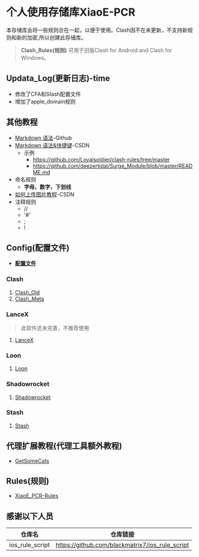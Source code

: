 # 个人使用存储库XiaoE-PCR
本存储库会将一些规则合在一起，以便于使用。Clash因不在未更新，不支持新规则和新的加密,所以创建此存储库。

> **Clash_Rules(规则)** 可用于旧版Clash for Android and Clash for Windows。

## Updata_Log(更新日志)-time
- 修改了CFA和Stash配置文件
- 增加了apple_domain规则

## 其他教程
- [Markdown 语法](https://docs.github.com/zh/get-started/writing-on-github/getting-started-with-writing-and-formatting-on-github/basic-writing-and-formatting-syntax)-Github
- [Markdown 语法&快捷键](https://blog.csdn.net/github_38336924/article/details/82183088)-CSDN
  - 示例
    - https://github.com/Loyalsoldier/clash-rules/tree/master
    - https://github.com/deezertidal/Surge_Module/blob/master/README.md 
- 命名规则
  - **字母，数字，下划线**
- [如何上传图片教程](https://blog.csdn.net/Cassie_zkq/article/details/79968598)-CSDN
- 注释规则
  - //
  - '#'
  - ;
  - !

## Config(配置文件)
- **[配置文件](https://github.com/LaolunsiG/XiaoE_PCR/tree/main/Config_File)**
### Clash
1. [Clash_Old](https://github.com/LaolunsiG/XiaoE_PCR/tree/main/Config_File/Clash)
2. [Clash_Meta](https://github.com/LaolunsiG/XiaoE_PCR/tree/main/Config_File/Clash_Meta)
### LanceX
> 此软件还未完善，不推荐使用
1. [LanceX](https://github.com/LaolunsiG/XiaoE_PCR/tree/main/Config_File/LanceX)
### Loon
1. [Loon](https://github.com/LaolunsiG/XiaoE_PCR/tree/main/Config_File/Loon)
### Shadowrocket
1. [Shadowrocket](https://github.com/LaolunsiG/XiaoE_PCR/tree/main/Config_File/Shadowrocket)
### Stash
1. [Stash](https://github.com/LaolunsiG/XiaoE_PCR/tree/main/Config_File/Stash)

## 代理扩展教程(代理工具额外教程)
- [GetSomeCats](https://github.com/getsomecat/GetSomeCats/tree/Surge)

## Rules(规则)
- [XiaoE_PCR-Rules](https://github.com/LaolunsiG/XiaoE_PCR/blob/main/rules/%E8%A7%84%E5%88%99%E8%B5%84%E6%BA%90.md)

## 感谢以下人员
|仓库名|仓库链接|
|--|--|
|ios_rule_script|https://github.com/blackmatrix7/ios_rule_script|

